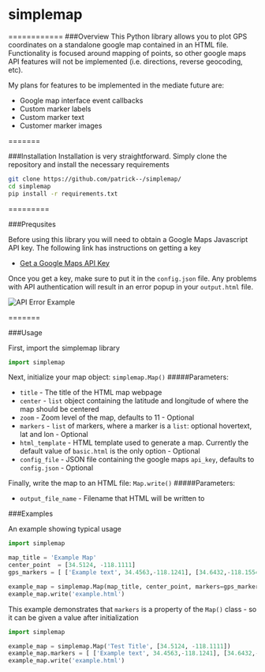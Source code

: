# simplemap
============
###Overview
This Python library allows you to plot GPS coordinates on a standalone google map contained in an HTML file. Functionality is focused around mapping of points, so other google maps API features will not be implemented (i.e. directions, reverse geocoding, etc).  

My plans for features to be implemented in the mediate future are:
* Google map interface event callbacks
* Custom marker labels
* Custom marker text
* Customer marker images

=======

###Installation
Installation is very straightforward. Simply clone the repository and install the necessary requirements 
```sh
git clone https://github.com/patrick--/simplemap/
cd simplemap
pip install -r requirements.txt
```

=========

###Prequsites

Before using this library you will need to obtain a Google Maps Javascript API key. The following link has instructions on getting a key
* [Get a Google Maps API Key](https://developers.google.com/maps/documentation/javascript/get-api-key)


Once you get a key, make sure to put it in the `config.json` file. Any problems with API authentication will result in an error popup in your `output.html` file. 

![API Error Example](http://i.imgur.com/g6aG2Zk.png "API Error")



=======

###Usage

First, import the simplemap library
```py
import simplemap
```

Next,  initialize your map object: `simplemap.Map()`
#####Parameters:

* `title`  - The title of the HTML map webpage
* `center` - `list` object containing the latitude and longitude of where the map should be centered
* `zoom` - Zoom level of the map, defaults to 11 - Optional
* `markers` - `list` of markers, where a marker is a `list`: optional hovertext, lat and lon - Optional
* `html_template` - HTML template used to generate a map. Currently the default value of `basic.html` is the only option - Optional
* `config_file` - JSON file containing the google maps `api_key`, defaults to `config.json` - Optional

Finally, write the map to an HTML file: `Map.write()`
#####Parameters:
* `output_file_name`  - Filename that HTML will be written to


###Examples

An example showing typical usage

```py
import simplemap

map_title = 'Example Map'
center_point  = [34.5124, -118.1111]
gps_markers = [ ['Example text', 34.4563,-118.1241], [34.6432,-118.1554] ]

example_map = simplemap.Map(map_title, center_point, markers=gps_markers)
example_map.write('example.html')

```

This example demonstrates that `markers` is a property of the `Map()` class - so it can be given a value after initialization

```py
import simplemap

example_map = simplemap.Map('Test Title', [34.5124, -118.1111])
example_map.markers = [ ['Example text', 34.4563,-118.1241], [34.6432,-118.1554] ]
example_map.write('example.html')

```